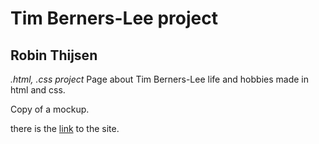 # Tim Berners-Lee project

## Robin Thijsen

*.html, .css project*
Page about Tim Berners-Lee life and hobbies made in html and css.

Copy of a mockup.

there is the [link](https://becodeorg.github.io/hamilton-8-tim-berners-lee-RobinThijsen/) to the site.
